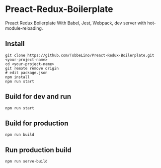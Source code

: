 # Preact-Redux-Boilerplate
Preact Redux Boilerplate
With Babel, Jest, Webpack, dev server with hot-module-reloading.

## Install
```
git clone https://github.com/TobbeLino/Preact-Redux-Boilerplate.git <your-project-name>
cd <your-project-name>
git remote remove origin
# edit package.json
npm install
npm run start
```

## Build for dev and run
```
npm run start
```

## Build for production
```
npm run build
```

## Run production build
```
npm run serve-build
```
